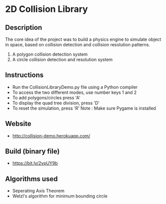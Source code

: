 # 2D Collision Library


## Description
The core idea of the project was to build a physics engine to simulate object in space, based on collision detection and collision resolution patterns.
1) A polygon collision detection system
2) A circle collision detection and resolution system

## Instructions
- Run the CollisionLibraryDemo.py file using a Python compiler
- To access the two different modes, use number keys 1 and 2
- To add polygons/circles press 'A'
- To display the quad tree division, press 'D'
- To reset the simulation, press 'R'
Note : Make sure Pygame is installed

## Website
- http://collision-demo.herokuapp.com/

## Build (binary file)
- https://bit.ly/2vpUY9b

## Algorithms used
- Seperating Axis Theorem
- Welzl's algorithm for minimum bounding circle